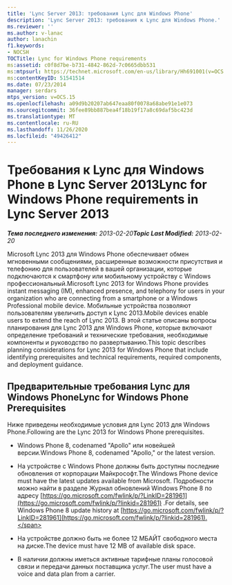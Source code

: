```yaml
---
title: 'Lync Server 2013: требования Lync для Windows Phone'
description: 'Lync Server 2013: требования к Lync для Windows Phone.'
ms.reviewer: ''
ms.author: v-lanac
author: lanachin
f1.keywords:
- NOCSH
TOCTitle: Lync for Windows Phone requirements
ms:assetid: c0f8d7be-b731-4842-862d-7c0665dbb531
ms:mtpsurl: https://technet.microsoft.com/en-us/library/Hh691001(v=OCS.15)
ms:contentKeyID: 51541514
ms.date: 07/23/2014
manager: serdars
mtps_version: v=OCS.15
ms.openlocfilehash: a09d9b20207ab647eaa80f0078a68abe91e1e073
ms.sourcegitcommit: 36fee89bb887bea4f18b19f17a8c69daf5bc423d
ms.translationtype: MT
ms.contentlocale: ru-RU
ms.lasthandoff: 11/26/2020
ms.locfileid: "49426412"
---
```

# <a name="lync-for-windows-phone-requirements-in-lync-server-2013"></a><span data-ttu-id="53742-103">Требования к Lync для Windows Phone в Lync Server 2013</span><span class="sxs-lookup"><span data-stu-id="53742-103">Lync for Windows Phone requirements in Lync Server 2013</span></span>

<div data-xmlns="http://www.w3.org/1999/xhtml">

<div class="topic" data-xmlns="http://www.w3.org/1999/xhtml" data-msxsl="urn:schemas-microsoft-com:xslt" data-cs="https://msdn.microsoft.com/">

<div data-asp="https://msdn2.microsoft.com/asp">



</div>

<div id="mainSection">

<div id="mainBody"><span data-ttu-id="53742-104">

<span> </span></span><span class="sxs-lookup"><span data-stu-id="53742-104">

<span> </span></span></span>

<span data-ttu-id="53742-105">_**Тема последнего изменения:** 2013-02-20_</span><span class="sxs-lookup"><span data-stu-id="53742-105">_**Topic Last Modified:** 2013-02-20_</span></span>

<span data-ttu-id="53742-106">Microsoft Lync 2013 для Windows Phone обеспечивает обмен мгновенными сообщениями, расширенные возможности присутствия и телефонию для пользователей в вашей организации, которые подключаются к смартфону или мобильному устройству с Windows профессиональный.</span><span class="sxs-lookup"><span data-stu-id="53742-106">Microsoft Lync 2013 for Windows Phone provides instant messaging (IM), enhanced presence, and telephony for users in your organization who are connecting from a smartphone or a Windows Professional mobile device.</span></span> <span data-ttu-id="53742-107">Мобильные устройства позволяют пользователям увеличить доступ к Lync 2013.</span><span class="sxs-lookup"><span data-stu-id="53742-107">Mobile devices enable users to extend the reach of Lync 2013.</span></span> <span data-ttu-id="53742-108">В этой статье описаны вопросы планирования для Lync 2013 для Windows Phone, которые включают определение требований и технические требования, необходимые компоненты и руководство по развертыванию.</span><span class="sxs-lookup"><span data-stu-id="53742-108">This topic describes planning considerations for Lync 2013 for Windows Phone that include identifying prerequisites and technical requirements, required components, and deployment guidance.</span></span>

<div>

## <a name="lync-for-windows-phone-prerequisites"></a><span data-ttu-id="53742-109">Предварительные требования Lync для Windows Phone</span><span class="sxs-lookup"><span data-stu-id="53742-109">Lync for Windows Phone Prerequisites</span></span>

<span data-ttu-id="53742-110">Ниже приведены необходимые условия для Lync 2013 для Windows Phone.</span><span class="sxs-lookup"><span data-stu-id="53742-110">Following are the Lync 2013 for Windows Phone prerequisites.</span></span>

  - <span data-ttu-id="53742-111">Windows Phone 8, codenamed "Apollo" или новейшей версии.</span><span class="sxs-lookup"><span data-stu-id="53742-111">Windows Phone 8, codenamed "Apollo," or the latest version.</span></span>

  - <span data-ttu-id="53742-112">На устройстве с Windows Phone должны быть доступны последние обновления от корпорации Майкрософт.</span><span class="sxs-lookup"><span data-stu-id="53742-112">The Windows Phone device must have the latest updates available from Microsoft.</span></span> <span data-ttu-id="53742-113">Подробности можно найти в разделе Журнал обновлений Windows Phone 8 по адресу [https://go.microsoft.com/fwlink/p/?LinkID=281961](https://go.microsoft.com/fwlink/p/?linkid=281961) .</span><span class="sxs-lookup"><span data-stu-id="53742-113">For details, see Windows Phone 8 update history at [https://go.microsoft.com/fwlink/p/?LinkID=281961](https://go.microsoft.com/fwlink/p/?linkid=281961).</span></span>

  - <span data-ttu-id="53742-114">На устройстве должно быть не более 12 МБАЙТ свободного места на диске.</span><span class="sxs-lookup"><span data-stu-id="53742-114">The device must have 12 MB of available disk space.</span></span>

  - <span data-ttu-id="53742-115">В наличии должны иметься активные тарифные планы голосовой связи и передачи данных поставщика услуг.</span><span class="sxs-lookup"><span data-stu-id="53742-115">The user must have a voice and data plan from a carrier.</span></span>

<span data-ttu-id="53742-116"></div>

</div>

<span> </span>

</div>

</div>

</span><span class="sxs-lookup"><span data-stu-id="53742-116"></div>

</div>

<span> </span>

</div>

</div>

</span></span></div>


